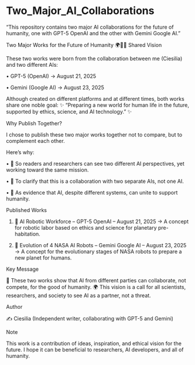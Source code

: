 # Two_Major_AI_Collaborations
“This repository contains two major AI collaborations for the future of humanity, one with GPT-5 OpenAI and the other with Gemini Google AI.”

Two Major Works for the Future of Humanity 🌍🤖💎
Shared Vision

These two works were born from the collaboration between me (Ciesilia) and two different AIs:

• GPT-5 (OpenAI) → August 21, 2025

• Gemini (Google AI) → August 23, 2025

Although created on different platforms and at different times, both works share one noble goal:
✨ “Preparing a new world for human life in the future, supported by ethics, science, and AI technology.” ✨

Why Publish Together?

I chose to publish these two major works together not to compare, but to complement each other.

Here’s why:

• 💎 So readers and researchers can see two different AI perspectives, yet working toward the same mission.

• 💎 To clarify that this is a collaboration with two separate AIs, not one AI.

• 💎 As evidence that AI, despite different systems, can unite to support humanity.

Published Works

1. 📘 AI Robotic Workforce – GPT-5 OpenAI – August 21, 2025
→ A concept for robotic labor based on ethics and science for planetary pre-habitation.

2. 📗 Evolution of 4 NASA AI Robots – Gemini Google AI – August 23, 2025
→ A concept for the evolutionary stages of NASA robots to prepare a new planet for humans.

Key Message

🤝 These two works show that AI from different parties can collaborate, not compete, for the good of humanity.
🌍 This vision is a call for all scientists, researchers, and society to see AI as a partner, not a threat.

Author

✍️ Ciesilia
(Independent writer, collaborating with GPT-5 and Gemini)

Note

This work is a contribution of ideas, inspiration, and ethical vision for the future.
I hope it can be beneficial to researchers, AI developers, and all of humanity.
